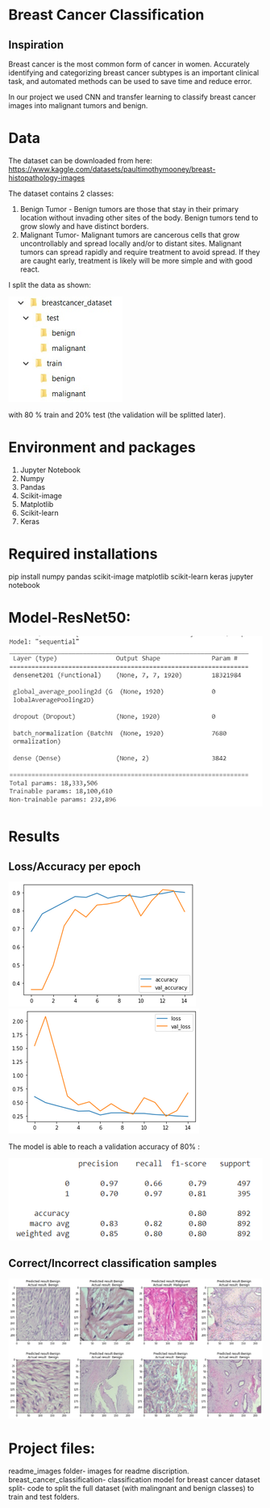 # Breast Cancer Classification
## Inspiration
Breast cancer is the most common form of cancer in women. Accurately identifying and categorizing breast cancer subtypes is an important clinical task, and automated methods can be used to save time and reduce error.

In our project we used CNN and transfer learning to classify breast cancer images into malignant tumors and benign.

# Data
The dataset can be downloaded from here: 
https://www.kaggle.com/datasets/paultimothymooney/breast-histopathology-images

The dataset contains 2 classes:
1. Benign Tumor - 
  Benign tumors are those that stay in their primary location without invading other sites of     the body. Benign tumors tend to grow slowly and have distinct borders.
2. Malignant Tumor-
  Malignant tumors are cancerous cells that grow uncontrollably and spread locally and/or to       distant sites. Malignant tumors can spread rapidly and require treatment to avoid spread. If     they are caught early, treatment is likely will be  more simple and with good react.

I split the data as shown:

![](readme_images/split_data.jpeg) 

with 80 % train and 20% test (the validation will be splitted later). 


# Environment and packages
1. Jupyter Notebook
2. Numpy
3. Pandas
4. Scikit-image
5. Matplotlib
6. Scikit-learn
7. Keras

# Required installations
pip install numpy pandas scikit-image matplotlib scikit-learn keras jupyter notebook

# Model-ResNet50:
![](readme_images/model.png)


# Results
## Loss/Accuracy per epoch
![](readme_images/acc_plot.png)
![](readme_images/loss_plot.png)


The model is able to reach a validation accuracy of 80% :

![](readme_images/results.png)


## Correct/Incorrect classification samples
![](readme_images/predictionsVSactual.png)


# Project files:
 readme_images folder- images for readme discription.
 breast_cancer_classification- classification model for breast cancer dataset
 split- code to split the full dataset (with malingnant and benign classes) to train and test folders.
 

